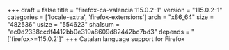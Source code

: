 +++
draft = false
title = "firefox-ca-valencia 115.0.2-1"
version = "115.0.2-1"
categories = ['locale-extra', 'firefox-extensions']
arch = "x86_64"
size = "482536"
usize = "554623"
sha1sum = "ec0d2338ccdf4412bb0e319a8609d82442bc7bd3"
depends = "['firefox>=115.0.2']"
+++
Catalan language support for Firefox